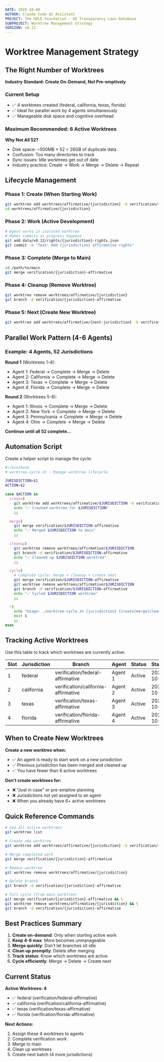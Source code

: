 ```yaml
---
DATE: 2025-10-08
AUTHOR: Claude Code AI Assistant
PROJECT: The HOLE Foundation - US Transparency Laws Database
SUBPROJECT: Worktree Management Strategy
VERSION: v0.12
---
```


# Worktree Management Strategy

## The Right Number of Worktrees

**Industry Standard: Create On-Demand, Not Pre-emptively**

### Current Setup
- ✅ 4 worktrees created (federal, california, texas, florida)
- ✅ Ideal for parallel work by 4 agents simultaneously
- ✅ Manageable disk space and cognitive overhead

### Maximum Recommended: 6 Active Worktrees

**Why Not All 52?**
- Disk space: ~500MB × 52 = 26GB of duplicate data
- Confusion: Too many directories to track
- Sync issues: Idle worktrees get out of date
- Industry practice: Create → Work → Merge → Delete → Repeat

## Lifecycle Management

### Phase 1: Create (When Starting Work)
```bash
git worktree add worktrees/affirmative/{jurisdiction} -b verification/{jurisdiction}-affirmative
cd worktrees/affirmative/{jurisdiction}
```

### Phase 2: Work (Active Development)
```bash
# Agent works in isolated worktree
# Makes commits as progress happens
git add data/v0.12/rights/{jurisdiction}-rights.json
git commit -m "feat: Add {jurisdiction} affirmative rights"
```

### Phase 3: Complete (Merge to Main)
```bash
cd /path/to/main
git merge verification/{jurisdiction}-affirmative
```

### Phase 4: Cleanup (Remove Worktree)
```bash
git worktree remove worktrees/affirmative/{jurisdiction}
git branch -d verification/{jurisdiction}-affirmative
```

### Phase 5: Next (Create New Worktree)
```bash
git worktree add worktrees/affirmative/{next-jurisdiction} -b verification/{next-jurisdiction}-affirmative
```

## Parallel Work Pattern (4-6 Agents)

### Example: 4 Agents, 52 Jurisdictions

**Round 1** (Worktrees 1-4):
- Agent 1: Federal → Complete → Merge → Delete
- Agent 2: California → Complete → Merge → Delete
- Agent 3: Texas → Complete → Merge → Delete
- Agent 4: Florida → Complete → Merge → Delete

**Round 2** (Worktrees 5-8):
- Agent 1: Illinois → Complete → Merge → Delete
- Agent 2: New York → Complete → Merge → Delete
- Agent 3: Pennsylvania → Complete → Merge → Delete
- Agent 4: Ohio → Complete → Merge → Delete

**Continue until all 52 complete...**

## Automation Script

Create a helper script to manage the cycle:

```bash
#!/bin/bash
# worktree-cycle.sh - Manage worktree lifecycle

JURISDICTION=$1
ACTION=$2

case $ACTION in
  create)
    git worktree add worktrees/affirmative/$JURISDICTION -b verification/$JURISDICTION-affirmative
    echo "✅ Created worktree for $JURISDICTION"
    ;;

  merge)
    git merge verification/$JURISDICTION-affirmative
    echo "✅ Merged $JURISDICTION to main"
    ;;

  cleanup)
    git worktree remove worktrees/affirmative/$JURISDICTION
    git branch -d verification/$JURISDICTION-affirmative
    echo "✅ Cleaned up $JURISDICTION worktree"
    ;;

  cycle)
    # Complete cycle: merge + cleanup + create next
    git merge verification/$JURISDICTION-affirmative
    git worktree remove worktrees/affirmative/$JURISDICTION
    git branch -d verification/$JURISDICTION-affirmative
    echo "✅ Cycled $JURISDICTION worktree"
    ;;

  *)
    echo "Usage: ./worktree-cycle.sh {jurisdiction} {create|merge|cleanup|cycle}"
    exit 1
    ;;
esac
```

## Tracking Active Worktrees

Use this table to track which worktrees are currently active:

| Slot | Jurisdiction | Branch | Agent | Status | Started | Notes |
|------|--------------|--------|-------|--------|---------|-------|
| 1 | federal | verification/federal-affirmative | Agent 1 | Active | 2025-10-08 | Priority 1 |
| 2 | california | verification/california-affirmative | Agent 2 | Active | 2025-10-08 | Priority 1 |
| 3 | texas | verification/texas-affirmative | Agent 3 | Active | 2025-10-08 | Priority 1 |
| 4 | florida | verification/florida-affirmative | Agent 4 | Active | 2025-10-08 | Priority 1 |

## When to Create New Worktrees

**Create a new worktree when:**
- ✅ An agent is ready to start work on a new jurisdiction
- ✅ Previous jurisdiction has been merged and cleaned up
- ✅ You have fewer than 6 active worktrees

**Don't create worktrees for:**
- ❌ "Just in case" or pre-emptive planning
- ❌ Jurisdictions not yet assigned to an agent
- ❌ When you already have 6+ active worktrees

## Quick Reference Commands

```bash
# See all active worktrees
git worktree list

# Create new worktree
git worktree add worktrees/affirmative/{jurisdiction} -b verification/{jurisdiction}-affirmative

# Merge completed work
git merge verification/{jurisdiction}-affirmative

# Remove worktree
git worktree remove worktrees/affirmative/{jurisdiction}

# Delete branch
git branch -d verification/{jurisdiction}-affirmative

# Full cycle (from main worktree)
git merge verification/{jurisdiction}-affirmative && \
git worktree remove worktrees/affirmative/{jurisdiction} && \
git branch -d verification/{jurisdiction}-affirmative
```

## Best Practices Summary

1. **Create on-demand**: Only when starting active work
2. **Keep 4-6 max**: More becomes unmanageable
3. **Merge quickly**: Don't let branches sit idle
4. **Clean up promptly**: Delete after merging
5. **Track status**: Know which worktrees are active
6. **Cycle efficiently**: Merge → Delete → Create next

## Current Status

**Active Worktrees: 4**
- ✅ federal (verification/federal-affirmative)
- ✅ california (verification/california-affirmative)
- ✅ texas (verification/texas-affirmative)
- ✅ florida (verification/florida-affirmative)

**Next Actions:**
1. Assign these 4 worktrees to agents
2. Complete verification work
3. Merge to main
4. Clean up worktrees
5. Create next batch (4 more jurisdictions)
